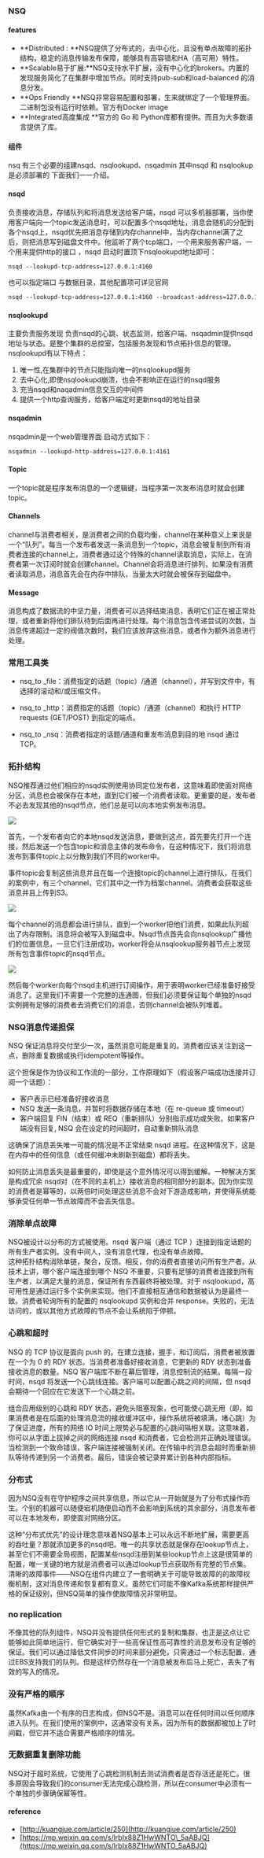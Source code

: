 ### NSQ

#### features

* **Distributed : **NSQ提供了分布式的，去中心化，且没有单点故障的拓扑结构，稳定的消息传输发布保障，能够具有高容错和HA（高可用）特性。
* **Scalable易于扩展:**NSQ支持水平扩展，没有中心化的brokers。内置的发现服务简化了在集群中增加节点。同时支持pub-sub和load-balanced 的消息分发。
* **Ops Friendly **NSQ非常容易配置和部署，生来就绑定了一个管理界面。二进制包没有运行时依赖。官方有Docker image
* **Integrated高度集成 **官方的 Go 和 Python库都有提供。而且为大多数语言提供了库。

#### 组件

nsq 有三个必要的组建nsqd、nsqlookupd、nsqadmin 其中nsqd 和 nsqlookup是必须部署的 下面我们一一介绍。

#### **nsqd**

负责接收消息，存储队列和将消息发送给客户端，nsqd 可以多机器部署，当你使用客户端向一个topic发送消息时，可以配置多个nsqd地址，消息会随机的分配到各个nsqd上，nsqd优先把消息存储到内存channel中，当内存channel满了之后，则把消息写到磁盘文件中。他监听了两个tcp端口，一个用来服务客户端，一个用来提供http的接口 ，nsqd 启动时置顶下nsqlookupd地址即可：

```xml
nsqd --lookupd-tcp-address=127.0.0.1:4160
```

也可以指定端口 与数据目录，其他配置项可详见官网

```xml
nsqd --lookupd-tcp-address=127.0.0.1:4160 --broadcast-address=127.0.0.1 -tcp-address=127.0.0.1:4154 -http-address="0.0.0.0:4155" --data-path=/data/nsqdata
```

#### nsqlookupd

主要负责服务发现 负责nsqd的心跳、状态监测，给客户端、nsqadmin提供nsqd地址与状态。是整个集群的总控室，包括服务发现和节点拓扑信息的管理。nsqlookupd有以下特点：

1. 唯一性,在集群中的节点只能指向唯一的nsqlookupd服务
2. 去中心化,即使nsqlookupd崩溃，也会不影响正在运行的nsqd服务
3. 充当nsqd和naqadmin信息交互的中间件
4. 提供一个http查询服务，给客户端定时更新nsqd的地址目录

#### nsqadmin

nsqadmin是一个web管理界面 启动方式如下：

```xml
nsqadmin --lookupd-http-address=127.0.0.1:4161
```

#### Topic

一个topic就是程序发布消息的一个逻辑键，当程序第一次发布消息时就会创建topic。

#### Channels

channel与消费者相关，是消费者之间的负载均衡，channel在某种意义上来说是一个“队列”。每当一个发布者发送一条消息到一个topic，消息会被复制到所有消费者连接的channel上，消费者通过这个特殊的channel读取消息，实际上，在消费者第一次订阅时就会创建channel。Channel会将消息进行排列，如果没有消费者读取消息，消息首先会在内存中排队，当量太大时就会被保存到磁盘中。

#### Message

消息构成了数据流的中坚力量，消费者可以选择结束消息，表明它们正在被正常处理，或者重新将他们排队待到后面再进行处理。每个消息包含传递尝试的次数，当消息传递超过一定的阀值次数时，我们应该放弃这些消息，或者作为额外消息进行处理。

### 常用工具类

* nsq\_to \_file：消费指定的话题（topic）/通道（channel），并写到文件中，有选择的滚动和/或压缩文件。

* nsq\_to \_http：消费指定的话题（topic）/通道（channel）和执行 HTTP requests \(GET/POST\) 到指定的端点。

* nsq\_to \_nsq：消费者指定的话题/通道和重发布消息到目的地 nsqd 通过 TCP。

### 拓扑结构

NSQ推荐通过他们相应的nsqd实例使用协同定位发布者，这意味着即使面对网络分区，消息也会被保存在本地，直到它们被一个消费者读取。更重要的是，发布者不必去发现其他的nsqd节点，他们总是可以向本地实例发布消息。

![](/assets/nsq拓扑结构.png)

首先，一个发布者向它的本地nsqd发送消息，要做到这点，首先要先打开一个连接，然后发送一个包含topic和消息主体的发布命令，在这种情况下，我们将消息发布到事件topic上以分散到我们不同的worker中。

事件topic会复制这些消息并且在每一个连接topic的channel上进行排队，在我们的案例中，有三个channel，它们其中之一作为档案channel。消费者会获取这些消息并且上传到S3。

![](/assets/nsqd.png)

每个channel的消息都会进行排队，直到一个worker把他们消费，如果此队列超出了内存限制，消息将会被写入到磁盘中。Nsqd节点首先会向nsqlookup广播他们的位置信息，一旦它们注册成功，worker将会从nsqlookup服务器节点上发现所有包含事件topic的nsqd节点。

![](/assets/nsqlookupd.png)

然后每个worker向每个nsqd主机进行订阅操作，用于表明worker已经准备好接受消息了。这里我们不需要一个完整的连通图，但我们必须要保证每个单独的nsqd实例拥有足够的消费者去消费它们的消息，否则channel会被队列堆着。

### NSQ**消息传递担保**

NSQ 保证消息将交付至少一次，虽然消息可能是重复的。消费者应该关注到这一点，删除重复数据或执行idempotent等操作。

这个担保是作为协议和工作流的一部分，工作原理如下（假设客户端成功连接并订阅一个话题）：

* 客户表示已经准备好接收消息
* NSQ 发送一条消息，并暂时将数据存储在本地（在 re-queue 或 timeout）
* 客户端回复 FIN（结束）或 REQ（重新排队）分别指示成功或失败。如果客户端没有回复, NSQ 会在设定的时间超时，自动重新排队消息

这确保了消息丢失唯一可能的情况是不正常结束 nsqd 进程。在这种情况下，这是在内存中的任何信息（或任何缓冲未刷新到磁盘）都将丢失。

如何防止消息丢失是最重要的，即使是这个意外情况可以得到缓解。一种解决方案是构成冗余 nsqd对（在不同的主机上）接收消息的相同部分的副本。因为你实现的消费者是幂等的，以两倍时间处理这些消息不会对下游造成影响，并使得系统能够承受任何单一节点故障而不会丢失信息。

### **消除单点故障**

NSQ被设计以分布的方式被使用。nsqd 客户端（通过 TCP ）连接到指定话题的所有生产者实例。没有中间人，没有消息代理，也没有单点故障。  
这种拓扑结构消除单链，聚合，反馈。相反，你的消费者直接访问所有生产者。从技术上讲，哪个客户端连接到哪个 NSQ 不重要，只要有足够的消费者连接到所有生产者，以满足大量的消息，保证所有东西最终将被处理。对于 nsqlookupd，高可用性是通过运行多个实例来实现。他们不直接相互通信和数据被认为是最终一致。消费者轮询所有的配置的 nsqlookupd 实例和合并 response。失败的，无法访问的，或以其他方式故障的节点不会让系统陷于停顿。

### **心跳和超时**

NSQ 的 TCP 协议是面向 push 的。在建立连接，握手，和订阅后，消费者被放置在一个为 0 的 RDY 状态。当消费者准备好接收消息，它更新的 RDY 状态到准备接收消息的数量。NSQ 客户端库不断在幕后管理，消息控制流的结果。每隔一段时间，nsqd 将发送一个心跳线连接。客户端可以配置心跳之间的间隔，但 nsqd 会期待一个回应在它发送下一个心跳之前。  


组合应用级别的心跳和 RDY 状态，避免头阻塞现象，也可能使心跳无用（即，如果消费者是在后面的处理消息流的接收缓冲区中，操作系统将被填满，堵心跳）为了保证进度，所有的网络 IO 时间上限势必与配置的心跳间隔相关联。这意味着，你可以从字面上拔掉之间的网络连接 nsqd 和消费者，它会检测并正确处理错误。当检测到一个致命错误，客户端连接被强制关闭。在传输中的消息会超时而重新排队等待传递到另一个消费者。最后，错误会被记录并累计到各种内部指标。

### 分布式

因为NSQ没有在守护程序之间共享信息，所以它从一开始就是为了分布式操作而生。个别的机器可以随便宕机随便启动而不会影响到系统的其余部分，消息发布者可以在本地发布，即使面对网络分区。  


这种“分布式优先”的设计理念意味着NSQ基本上可以永远不断地扩展，需要更高的吞吐量？那就添加更多的nsqd吧。唯一的共享状态就是保存在lookup节点上，甚至它们不需要全局视图，配置某些nsqd注册到某些lookup节点上这是很简单的配置，唯一关键的地方就是消费者可以通过lookup节点获取所有完整的节点集。清晰的故障事件——NSQ在组件内建立了一套明确关于可能导致故障的的故障权衡机制，这对消息传递和恢复都有意义。虽然它们可能不像Kafka系统那样提供严格的保证级别，但NSQ简单的操作使故障情况非常明显。

### **no replication**

不像其他的队列组件，NSQ并没有提供任何形式的复制和集群，也正是这点让它能够如此简单地运行，但它确实对于一些高保证性高可靠性的消息发布没有足够的保证。我们可以通过降低文件同步的时间来部分避免，只需通过一个标志配置，通过EBS支持我们的队列。但是这样仍然存在一个消息被发布后马上死亡，丢失了有效的写入的情况。

### **没有严格的顺序**

虽然Kafka由一个有序的日志构成，但NSQ不是。消息可以在任何时间以任何顺序进入队列。在我们使用的案例中，这通常没有关系，因为所有的数据都被加上了时间戳，但它并不适合需要严格顺序的情况。

### **无数据重复删除功能**

NSQ对于超时系统，它使用了心跳检测机制去测试消费者是否存活还是死亡。很多原因会导致我们的consumer无法完成心跳检测，所以在consumer中必须有一个单独的步骤确保幂等性。  


#### reference

* [http://kuangjue.com/article/250](http://kuangjue.com/article/250)
* [https://mp.weixin.qq.com/s/lrbIx88Z1HwWNTO\_5aABJQ](https://mp.weixin.qq.com/s/lrbIx88Z1HwWNTO_5aABJQ)



